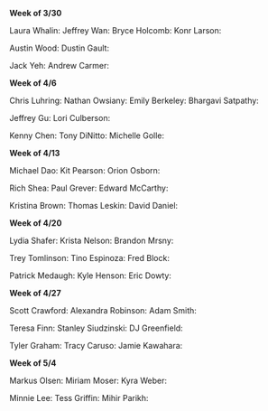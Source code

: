**Week of 3/30**

Laura Whalin: 
Jeffrey Wan: 
Bryce Holcomb: 
Konr Larson: 

Austin Wood: 
Dustin Gault: 

Jack Yeh: 
Andrew Carmer: 

**Week of 4/6**

Chris Luhring: 
Nathan Owsiany: 
Emily Berkeley: 
Bhargavi Satpathy: 

Jeffrey Gu: 
Lori Culberson: 

Kenny Chen: 
Tony DiNitto: 
Michelle Golle: 

**Week of 4/13**

Michael Dao: 
Kit Pearson: 
Orion Osborn: 

Rich Shea: 
Paul Grever: 
Edward McCarthy: 

Kristina Brown: 
Thomas Leskin: 
David Daniel: 

**Week of 4/20**

Lydia Shafer: 
Krista Nelson: 
Brandon Mrsny: 

Trey Tomlinson: 
Tino Espinoza: 
Fred Block: 

Patrick Medaugh: 
Kyle Henson: 
Eric Dowty: 

**Week of 4/27**

Scott Crawford: 
Alexandra Robinson: 
Adam Smith: 

Teresa Finn: 
Stanley Siudzinski: 
DJ Greenfield: 

Tyler Graham: 
Tracy Caruso: 
Jamie Kawahara: 

**Week of 5/4**

Markus Olsen: 
Miriam Moser: 
Kyra Weber: 

Minnie Lee: 
Tess Griffin: 
Mihir Parikh: 